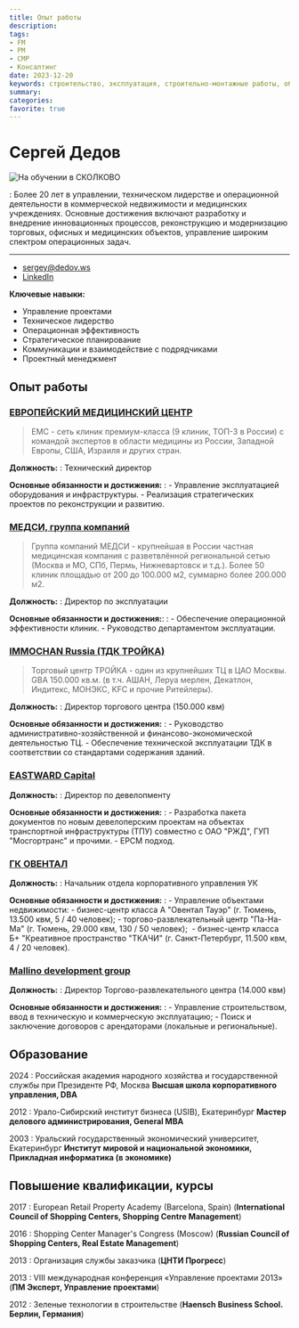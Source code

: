 ```yaml
---
title: Опыт работы
description:
tags:
- FM
- PM
- СМР
- Консалтинг
date: 2023-12-20
keywords: строительство, эксплуатация, строительно-монтажные работы, обслуживание, управление инфраструктурой организации, техническое задание, здравоохранение, строительство, эксплуатация, строительно-монтажные работы, обслуживание, управление инфраструктурой организации
summary:
categories:
favorite: true
---
```


# Сергей Дедов

![На обучении в СКОЛКОВО](/CD_photo.jpeg)

: Более 20 лет в управлении, техническом лидерстве и операционной деятельности в коммерческой недвижимости и медицинских учреждениях. Основные достижения включают разработку и внедрение инновационных процессов, реконструкцию и модернизацию торговых, офисных и медицинских объектов, управление широким спектром операционных задач.

----
 - [sergey@dedov.ws](mailto:sergey@dedov.ws)
 - [LinkedIn](http://linkedin.com/in/DedovSergey)

**Ключевые навыки:**
- Управление проектами
- Техническое лидерство
- Операционная эффективность
- Стратегическое планирование
- Коммуникации и взаимодействие с подрядчиками
- Проектный менеджмент

## Опыт работы
### [ЕВРОПЕЙСКИЙ МЕДИЦИНСКИЙ ЦЕНТР](https://WWW.EMCMOS.RU)
> EMC - сеть клиник премиум-класса (9 клиник, ТОП-3 в России) с командой экспертов в области медицины из России, Западной Европы, США, Израиля и других стран.

**Должность:**
: Технический директор

**Основные обязанности и достижения:**
:	- Управление эксплуатацией оборудования и инфраструктуры.
	- Реализация стратегических проектов по реконструкции и развитию.

### [МЕДСИ, группа компаний](https://www.medsigroup.ru)
> Группа компаний МЕДСИ - крупнейшая в России частная медицинская компания с разветвлённой региональной сетью (Москва и МО, СПб, Пермь, Нижневартовск и т.д.). Более 50 клиник площадью от 200 до 100.000 м2, суммарно более 200.000 м2.

**Должность:**
: Директор по эксплуатации

**Основные обязанности и достижения:**:
:	- Обеспечение операционной эффективности клиник.
	- Руководство департаментом эксплуатации.

### [IMMOCHAN Russia (ТДК ТРОЙКА)](https://tdktroyka.ru)
> Торговый центр ТРОЙКА - один из крупнейших ТЦ в ЦАО Москвы. GBA 150.000 кв.м. (в т.ч. АШАН, Леруа мерлен, Декатлон, Индитекс, МОНЭКС, KFC и прочие Ритейлеры).

**Должность:**
: Директор торгового центра (150.000 квм)

**Основные обязанности и достижения:**
:	- Руководство административно-хозяйственной и финансово-экономической деятельностью ТЦ.
	- Обеспечение технической эксплуатации ТДК в соответствии со стандартами содержания зданий.

### [EASTWARD Capital](https://ewc.ru)
**Должность:**
: Директор по девелопменту

**Основные обязанности и достижения:**
:	- Разработка пакета документов по новым девелоперским проектам на объектах транспортной инфраструктуры (ТПУ) совместно с ОАО "РЖД", ГУП "Мосгортранс" и прочими.
	- EPCM подход.

### [ГК ОВЕНТАЛ](https://www.owental.ru)
**Должность:**
: Начальник отдела корпоративного управления УК

**Основные обязанности и достижения:**
:	- Управление объектами недвижимости:
		- бизнес-центр класса А "Овентал Тауэр" (г. Тюмень, 13.500 квм, 5 / 40 человек);
		- торгово-развлекательный центр "Па-На-Ма" (г. Тюмень, 29.000 квм, 130 / 50 человек); 
		- бизнес-центр класса Б+ "Креативное пространство "ТКАЧИ" (г. Санкт-Петербург, 11.500 квм, 4 / 20 человек).

### [Mallino development group](https://mallino.ru)
**Должность:**
: Директор Торгово-развлекательного центра (14.000 квм)

**Основные обязанности и достижения:**
:	- Управление строительством, ввод в техническую и коммерческую эксплуатацию;
	- Поиск и заключение договоров с арендаторами (локальные и региональные).

## Образование

2024
: Российская академия народного хозяйства и государственной службы при Президенте РФ, Москва
	**Высшая школа корпоративного управления, DBA**

2012
: Урало-Сибирский институт бизнеса (USIB), Екатеринбург
**Мастер делового администрирования, General MBA**

2003
: Уральский государственный экономический университет, Екатеринбург
**Институт мировой и национальной экономики, Прикладная информатика (в экономике)**

## Повышение квалификации, курсы

2017
: European Retail Property Academy (Barcelona, Spain)
(**International Council of Shopping Centers, Shopping Centre Management**)

2016
: Shopping Center Manager's Congress (Moscow)
(**Russian Council of Shopping Centers, Real Estate Management**)

2013
: Организация службы заказчика
	(**ЦНТИ Прогресс**)

2013
: VIII международная конференция «Управление проектами 2013»
	(**ПМ Эксперт, Управление проектами**)

2012
: Зеленые технологии в строительстве
	(**Haensch Business School. Берлин, Германия**)